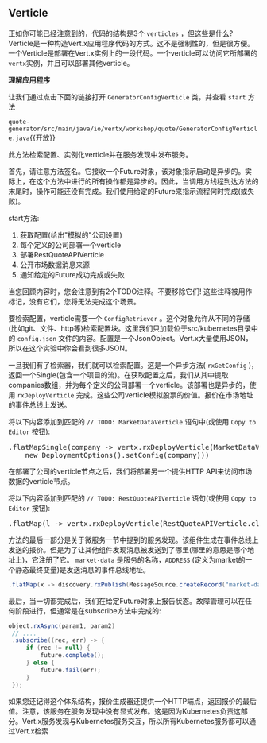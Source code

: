 ## Verticle

正如你可能已经注意到的，代码的结构是3个 ``verticles`` ，但这些是什么? Verticle是一种构造Vert.x应用程序代码的方式。这不是强制性的，但是很方便。一个Verticle是部署在Vert.x实例上的一段代码。一个verticle可以访问它所部署的`vertx`实例，并且可以部署其他verticle。

**理解应用程序**

让我们通过点击下面的链接打开 ``GeneratorConfigVerticle`` 类，并查看 ``start`` 方法

``quote-generator/src/main/java/io/vertx/workshop/quote/GeneratorConfigVerticle.java``{{开放}}

此方法检索配置、实例化verticle并在服务发现中发布服务。

首先，请注意方法签名。它接收一个Future对象，该对象指示启动是异步的。实际上，在这个方法中进行的所有操作都是异步的。因此，当调用方线程到达方法的末尾时，操作可能还没有完成。我们使用给定的Future来指示流程何时完成(或失败)。

start方法:

1. 获取配置(给出"模拟的"公司设置)
2. 每个定义的公司部署一个verticle
3. 部署RestQuoteAPIVerticle
4. 公开市场数据消息来源
5. 通知给定的Future成功完成或失败

当您回顾内容时，您会注意到有2个TODO注释。不要移除它们! 这些注释被用作标记，没有它们，您将无法完成这个场景。

要检索配置，verticle需要一个 ``ConfigRetriever`` 。这个对象允许从不同的存储(比如git、文件、http等)检索配置块。这里我们只加载位于src/kubernetes目录中的 ``config.json`` 文件的内容。配置是一个JsonObject。Vert.x大量使用JSON，所以在这个实验中你会看到很多JSON。

一旦我们有了检索器，我们就可以检索配置。这是一个异步方法( ``rxGetConfig`` )，返回一个Single(包含一个项目的流)。在获取配置之后，我们从其中提取companies数组，并为每个定义的公司部署一个verticle。该部署也是异步的，使用 ``rxDeployVerticle`` 完成。这些公司verticle模拟股票的价值。报价在市场地址的事件总线上发送。

将以下内容添加到匹配的 ``// TODO: MarketDataVerticle`` 语句中(或使用 ``Copy to Editor`` 按钮):

<pre class="file" data-filename="src/main/java/io/vertx/workshop/quote/GeneratorConfigVerticle.java" data-target="insert" data-marker="// TODO: MarketDataVerticle">
.flatMapSingle(company -> vertx.rxDeployVerticle(MarketDataVerticle.class.getName(),
    new DeploymentOptions().setConfig(company)))
</pre>

在部署了公司的verticle节点之后，我们将部署另一个提供HTTP API来访问市场数据的verticle节点。

将以下内容添加到匹配的 ``// TODO: RestQuoteAPIVerticle`` 语句(或使用 ``Copy to Editor`` 按钮):

<pre class="file" data-filename="quote-generator/src/main/java/io/vertx/workshop/quote/GeneratorConfigVerticle.java" data-target="insert" data-marker="// TODO: RestQuoteAPIVerticle">
.flatMap(l -> vertx.rxDeployVerticle(RestQuoteAPIVerticle.class.getName()))
</pre>

方法的最后一部分是关于微服务一节中提到的服务发现。该组件生成在事件总线上发送的报价。但是为了让其他组件发现消息被发送到了哪里(哪里的意思是哪个地址上)，它注册了它。 ``market-data`` 是服务的名称，``ADDRESS`` (定义为market的一个静态最终变量)是发送消息的事件总线地址。

```java
.flatMap(x -> discovery.rxPublish(MessageSource.createRecord("market-data", ADDRESS)))
```

最后，当一切都完成后，我们在给定Future对象上报告状态。故障管理可以在任何阶段进行，但通常是在subscribe方法中完成的:

```java
object.rxAsync(param1, param2)
 // ....
 .subscribe((rec, err) -> {
     if (rec != null) {
         future.complete();
     } else {
         future.fail(err);
     }
 });
```

如果您还记得这个体系结构，报价生成器还提供一个HTTP端点，返回报价的最后值。注意，该服务在服务发现中没有显式发布。这是因为Kubernetes负责这部分。Vert.x服务发现与Kubernetes服务交互，所以所有Kubernetes服务都可以通过Vert.x检索